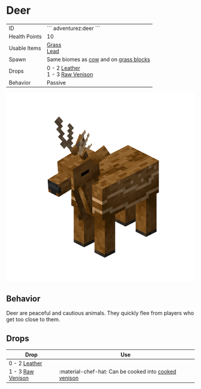 # Deer
<div class="combi">
<div class="divthing">
<table class="tablething">
    <tbody>
        <tr>
            <td class="first-column">ID</td>
            <td class="second-column">
            ```
            adventurez:deer
            ```
            </td>
        </tr>
        <tr id="linear-top">
            <td class="first-column">Health Points</td>
            <td class="second-column">10</td>
        </tr>
        <tr id="linear-top">
            <td class="first-column">Usable Items</td>
            <td class="second-column"><a href="https://minecraft.fandom.com/wiki/Grass" target="_blank">Grass</a><br><a href="https://minecraft.fandom.com/wiki/Lead" target="_blank">Lead</a></td>
        </tr>
        <tr id="linear-top">
            <td class="first-column">Spawn</td>
            <td class="second-column">Same biomes as <a href="https://minecraft.fandom.com/wiki/Cow#Spawning" target="_blank">cow</a> and on <a href="https://minecraft.fandom.com/wiki/Grass_Block" target="_blank">grass blocks</a></td>
        </tr>
        <tr id="linear-top">
            <td class="first-column">Drops</td>
            <td class="second-column">0 - 2 <a href="https://minecraft.fandom.com/wiki/Leather" target="_blank">Leather</a><br>1 - 3 <a href="../../Items/Raw_Venison/">Raw Venison</a></td>
        </tr>
        <tr id="linear-top">
            <td class="first-column">Behavior</td>
            <td class="second-column">Passive</td>
        </tr>
    </tbody>
</table>
</div>
<div class="div-img-center">
<img src="../../../../assets/adventurez/entities/deer.png" loading="lazy" />
</div>
</div>

## Behavior

Deer are peaceful and cautious animals. They quickly flee from players who get too close to them.

## Drops
| Drop | Use |
| --- | --- |
| 0 - 2 <a href="https://minecraft.fandom.com/wiki/Leather" target="_blank">Leather</a> |  |
| 1 - 3 <a href="../../Items/Raw_Venison/">Raw Venison</a> | :material-chef-hat: Can be cooked into <a href="../../Items/Cooked_Venison/">cooked venison</a> |